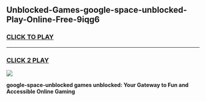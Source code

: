 
## Unblocked-Games-google-space-unblocked-Play-Online-Free-9iqg6
<h3>
<a href="https://premium76.site?title=google-space-unblocked&ref=26A">CLICK TO PLAY</a></h3>
<hr>

<h3>
<a href="https://premium76.site?title=google-space-unblocked&ref=26A">CLICK 2 PLAY</a>
  
</h3>

<a href="https://premium76.site?title=google-space-unblocked&ref=26A"><img src="https://clearcache.store/games.png"></a>


**google-space-unblocked games unblocked: Your Gateway to Fun and Accessible Online Gaming**
